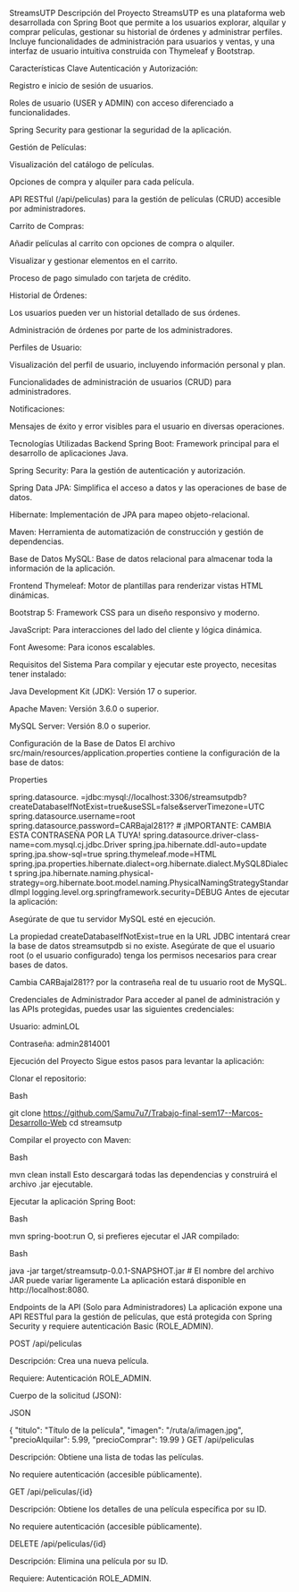 StreamsUTP
Descripción del Proyecto
StreamsUTP es una plataforma web desarrollada con Spring Boot que permite a los usuarios explorar, alquilar y comprar películas, gestionar su historial de órdenes y administrar perfiles. Incluye funcionalidades de administración para usuarios y ventas, y una interfaz de usuario intuitiva construida con Thymeleaf y Bootstrap.

Características Clave
Autenticación y Autorización:

Registro e inicio de sesión de usuarios.

Roles de usuario (USER y ADMIN) con acceso diferenciado a funcionalidades.

Spring Security para gestionar la seguridad de la aplicación.

Gestión de Películas:

Visualización del catálogo de películas.

Opciones de compra y alquiler para cada película.

API RESTful (/api/peliculas) para la gestión de películas (CRUD) accesible por administradores.

Carrito de Compras:

Añadir películas al carrito con opciones de compra o alquiler.

Visualizar y gestionar elementos en el carrito.

Proceso de pago simulado con tarjeta de crédito.

Historial de Órdenes:

Los usuarios pueden ver un historial detallado de sus órdenes.

Administración de órdenes por parte de los administradores.

Perfiles de Usuario:

Visualización del perfil de usuario, incluyendo información personal y plan.

Funcionalidades de administración de usuarios (CRUD) para administradores.

Notificaciones:

Mensajes de éxito y error visibles para el usuario en diversas operaciones.

Tecnologías Utilizadas
Backend
Spring Boot: Framework principal para el desarrollo de aplicaciones Java.

Spring Security: Para la gestión de autenticación y autorización.

Spring Data JPA: Simplifica el acceso a datos y las operaciones de base de datos.

Hibernate: Implementación de JPA para mapeo objeto-relacional.

Maven: Herramienta de automatización de construcción y gestión de dependencias.

Base de Datos
MySQL: Base de datos relacional para almacenar toda la información de la aplicación.

Frontend
Thymeleaf: Motor de plantillas para renderizar vistas HTML dinámicas.

Bootstrap 5: Framework CSS para un diseño responsivo y moderno.

JavaScript: Para interacciones del lado del cliente y lógica dinámica.

Font Awesome: Para iconos escalables.

Requisitos del Sistema
Para compilar y ejecutar este proyecto, necesitas tener instalado:

Java Development Kit (JDK): Versión 17 o superior.

Apache Maven: Versión 3.6.0 o superior.

MySQL Server: Versión 8.0 o superior.

Configuración de la Base de Datos
El archivo src/main/resources/application.properties contiene la configuración de la base de datos:

Properties

spring.datasource.
=jdbc:mysql://localhost:3306/streamsutpdb?createDatabaseIfNotExist=true&useSSL=false&serverTimezone=UTC
spring.datasource.username=root
spring.datasource.password=CARBajal281?? # ¡IMPORTANTE: CAMBIA ESTA CONTRASEÑA POR LA TUYA!
spring.datasource.driver-class-name=com.mysql.cj.jdbc.Driver
spring.jpa.hibernate.ddl-auto=update
spring.jpa.show-sql=true
spring.thymeleaf.mode=HTML
spring.jpa.properties.hibernate.dialect=org.hibernate.dialect.MySQL8Dialect
spring.jpa.hibernate.naming.physical-strategy=org.hibernate.boot.model.naming.PhysicalNamingStrategyStandardImpl
logging.level.org.springframework.security=DEBUG
Antes de ejecutar la aplicación:

Asegúrate de que tu servidor MySQL esté en ejecución.

La propiedad createDatabaseIfNotExist=true en la URL JDBC intentará crear la base de datos streamsutpdb si no existe. Asegúrate de que el usuario root (o el usuario configurado) tenga los permisos necesarios para crear bases de datos.

Cambia CARBajal281?? por la contraseña real de tu usuario root de MySQL.

Credenciales de Administrador 
Para acceder al panel de administración y las APIs protegidas, puedes usar las siguientes credenciales:

Usuario: adminLOL

Contraseña: admin2814001 

Ejecución del Proyecto
Sigue estos pasos para levantar la aplicación:

Clonar el repositorio:

Bash

git clone <https://github.com/Samu7u7/Trabajo-final-sem17--Marcos-Desarrollo-Web>
cd streamsutp

Compilar el proyecto con Maven:

Bash

mvn clean install
Esto descargará todas las dependencias y construirá el archivo .jar ejecutable.

Ejecutar la aplicación Spring Boot:

Bash

mvn spring-boot:run
O, si prefieres ejecutar el JAR compilado:

Bash

java -jar target/streamsutp-0.0.1-SNAPSHOT.jar # El nombre del archivo JAR puede variar ligeramente
La aplicación estará disponible en http://localhost:8080.

Endpoints de la API (Solo para Administradores)
La aplicación expone una API RESTful para la gestión de películas, que está protegida con Spring Security y requiere autenticación Basic (ROLE_ADMIN).

POST /api/peliculas

Descripción: Crea una nueva película.

Requiere: Autenticación ROLE_ADMIN.

Cuerpo de la solicitud (JSON):

JSON

{
  "titulo": "Título de la película",
  "imagen": "/ruta/a/imagen.jpg",
  "precioAlquilar": 5.99,
  "precioComprar": 19.99
}
GET /api/peliculas

Descripción: Obtiene una lista de todas las películas.

No requiere autenticación (accesible públicamente).

GET /api/peliculas/{id}

Descripción: Obtiene los detalles de una película específica por su ID.

No requiere autenticación (accesible públicamente).

DELETE /api/peliculas/{id}

Descripción: Elimina una película por su ID.

Requiere: Autenticación ROLE_ADMIN.
